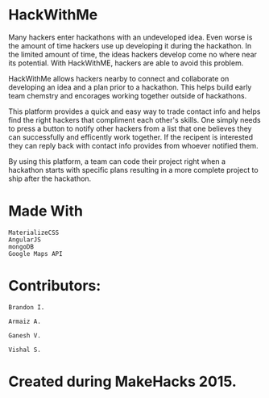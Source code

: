 # HackWithMe

Many hackers enter hackathons with an undeveloped idea. Even worse is the amount of time hackers use up developing it during the hackathon. In the limited amount of time, the ideas hackers develop come no where near its potential. With HackWithME, hackers are able to avoid this problem. 

HackWithMe allows hackers nearby to connect and collaborate on developing an idea and a plan prior to a hackathon. This helps build early team chemstry and encorages working together outside of hackathons. 

This platform provides a quick and easy way to trade contact info and helps find the right hackers that compliment each other's skills. One simply needs to press a button to notify other hackers from a list that one believes they can successfully and efficently work together. If the recipent is interested they can reply back with contact info provides from whoever notified them.

By using this platform, a team can code their project right when a hackathon starts with specific plans resulting in a more complete project to ship after the hackathon. 

# Made With
    MaterializeCSS
    AngularJS
    mongoDB
    Google Maps API
    
# Contributors: 
  
    Brandon I.
    
    Armaiz A. 
    
    Ganesh V. 
    
    Vishal S. 
  
  
  
# Created during MakeHacks 2015.       
    
